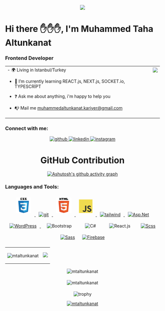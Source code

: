 <p align="center"> <img src="https://user-images.githubusercontent.com/120065120/212209674-07b3685e-1127-4f42-9871-3a423d343fa2.svg" /> </p>
<h1 align="left">Hi there ✋✋✋, I'm Muhammed Taha Altunkanat</h1>
<h3 align="left">Frontend Developer</h3>

<i> </i>

<table><tr><td valign="top" width="100%">
- 🌍 Living in Istanbul/Turkey  
  
- 🌱 I’m currently learning REACT.js, NEXT.js, SOCKET.io, TYPESCRİPT
  
- ❓ Ask me about anything, i'm happy to help you  
  
- 📭 Mail me [muhammedaltunkanat.kariyer@gmail.com](mailto:muhammedaltunkanat.kariyer@gmail.com)  
  


</td><td valign="top" width="50%">

<div align="center">
<img src="https://media.giphy.com/media/NHA2Adla3bub73guuE/giphy.gif" align="center"  />
</div>  
</td></tr></table>  

 
<h3 align="left">Connect with me:</h3>
<p align="left">
<div align="center">
<a href="https://github.com/mtaltunkanat" target="_blank">
<img src=https://img.shields.io/badge/github-%2324292e.svg?&style=for-the-badge&logo=github&logoColor=white alt=github style="margin-bottom: 5px;" />
</a>
<a href="https://www.linkedin.com/in/muhammed-taha-altunkanat-9b1b4627a/" target="_blank">
<img src=https://img.shields.io/badge/linkedin-%231E77B5.svg?&style=for-the-badge&logo=linkedin&logoColor=white alt=linkedin style="margin-bottom: 5px;" />
</a>
<a href="https://instagram.com/muhammedaltnknt" target="_blank">
<img src=https://img.shields.io/badge/-instagram-red?&style=for-the-badge&logo=instagram&logoColor=white alt=instagram style="margin-bottom: 5px;" />
</a>  

# GitHub Contribution
[![Ashutosh's github activity graph](https://github-readme-activity-graph.vercel.app/graph?username=mtaltunkanat&theme=material-palenight&days=30&grid=false&hide_title=true&title_color=C792EA&bg_color=282A36&radius=9)](https://github.com/ashutosh00710/github-readme-activity-graph)


<div align='center'>

<h3 align="left">Languages and Tools:</h3>
<p align="center"> <a href="https://www.arduino.cc/" target="_blank" rel="noreferrer"> 
 <img style="margin: 10px" src="https://raw.githubusercontent.com/devicons/devicon/master/icons/css3/css3-original-wordmark.svg" alt="css3" width="50" height="50"/> </a> <a href="https://git-scm.com/" target="_blank" rel="noreferrer"> 
 <img style="margin: 10px" src="https://www.vectorlogo.zone/logos/git-scm/git-scm-icon.svg" alt="git" width="50" height="50"/> </a> <a href="https://www.w3.org/html/" target="_blank" rel="noreferrer"> 
 <img style="margin: 10px" src="https://raw.githubusercontent.com/devicons/devicon/master/icons/html5/html5-original-wordmark.svg" alt="html5" width="50" height="50"/> </a> <a href="https://www.java.com" target="_blank" rel="noreferrer"> 
 <img style="margin: 10px" src="https://raw.githubusercontent.com/devicons/devicon/master/icons/javascript/javascript-original.svg" alt="javascript" width="45" height="45"/> </a> <a href="https://www.microsoft.com/en-us/sql-server" target="_blank" rel="noreferrer"> 
 <a href="https://tailwindcss.com/" target="_blank" rel="noreferrer"> 
 <img style="margin: 10px" src="https://www.vectorlogo.zone/logos/tailwindcss/tailwindcss-icon.svg" alt="tailwind" width="50" height="50"/> </a>
  <a href="https://dotnet.microsoft.com/en-us/apps/aspnet" target="_blank" rel="noreferrer"> 
 <img style="margin: 10px" src="https://upload.wikimedia.org/wikipedia/commons/thumb/e/ee/.NET_Core_Logo.svg/2048px-.NET_Core_Logo.svg.png" alt="Asp.Net" width="50" height="50"/> </a>
  <a href="https://wordpress.com/tr/" target="_blank" rel="noreferrer"> 
 <img style="margin: 10px" src="https://wordpress.com/wp-content/themes/h4/tabs/images/wpcom-logo-144.png" alt="WordPress" width="50" height="50"/> </a>
 <a href="https://wordpress.com/tr/" target="_blank" rel="noreferrer"> 
 <a style="margin: 10px" src="<a href="https://www.w3schools.com/cs/index.php" target="_blank" rel="noreferrer"> 
 <img style="margin: 10px" src="https://upload.wikimedia.org/wikipedia/commons/thumb/0/0d/C_Sharp_wordmark.svg/1200px-C_Sharp_wordmark.svg.png" alt="Bootstrap" width="50" height="50"/></a>
  <a style="margin: 10px" src="<a href="https://getbootstrap.com/" target="_blank" rel="noreferrer"> 
 <img style="margin: 10px" src="https://ncarb.github.io/bootstrap/assets/img/bootstrap-stack.png" alt="C#" width="50" height="50"/></a>
   <a style="margin: 10px" src="<a href="https://react.dev/" target="_blank" rel="noreferrer"> 
 <img style="margin: 10px" src="https://cdn4.iconfinder.com/data/icons/logos-3/600/React.js_logo-512.png" alt="React.js" width="50" height="50"/></a>
   
 <a href="https://sass-lang.com/" target="_blank" rel="noreferrer"> 
 <img style="margin: 10px" src="https://pluginicons.craft-cdn.com/scssqTY8srJEesn2VFiUV73mUCyRIZsfXfDj2eOY.svg?1528091210" alt="Scss" width="50" height="50"/></a>

 <a href="https://sass-lang.com/" target="_blank" rel="noreferrer"> 
 <img style="margin: 10px" src="https://cdn.worldvectorlogo.com/logos/node-sass.svg" alt="Sass" width="50" height="50"/></a>
 <a href="https://firebase.com/" target="_blank" rel="noreferrer"> 
 <img style="margin: 10px" src="https://w7.pngwing.com/pngs/246/288/png-transparent-firebase-hd-logo-thumbnail.png" alt="Firebase" width="50" height="50"/></a>

<table>
 <tr>
  <td><p align="center"><img align="center" src="https://github-readme-stats.vercel.app/api/top-langs?username=mtaltunkanat&show_icons=true&locale=en&layout=compact" alt="mtaltunkanat" /></p></td> 
  <td><img src="https://github-readme-stats.vercel.app/api/top-langs/?username=mtaltunkanat&theme=blue-green"></td>
 </tr>
</table>

<p align="center"><img align="center" src="https://github-readme-streak-stats.herokuapp.com/?user=mtaltunkanat&" alt="mtaltunkanat" /></p>

<p align="center" style='margin:20px'> <img src="https://komarev.com/ghpvc/?username=mtaltunkanat&label=Profile%20views&color=0e75b6&style=flat" alt="mtaltunkanat" width='200'/> </p>

<p align="center"> <img width='100' src="https://user-images.githubusercontent.com/120065120/212206843-cf86b9c1-9557-4f3e-a49b-f54ba1703e05.png" alt="trophy" /> </p>

<p align="center"> <a href="https://github.com/ryo-ma/github-profile-trophy"><img src="https://github-profile-trophy.vercel.app/?username=mtaltunkanat&theme=onedark" alt="mtaltunkanat" /></a> </p>
